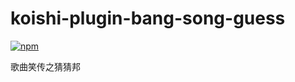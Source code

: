 # koishi-plugin-bang-song-guess

[![npm](https://img.shields.io/npm/v/@starfx/koishi-plugin-bang-song-guess?style=flat-square)](https://www.npmjs.com/package/@starfx/koishi-plugin-bang-song-guess)

歌曲笑传之猜猜邦
